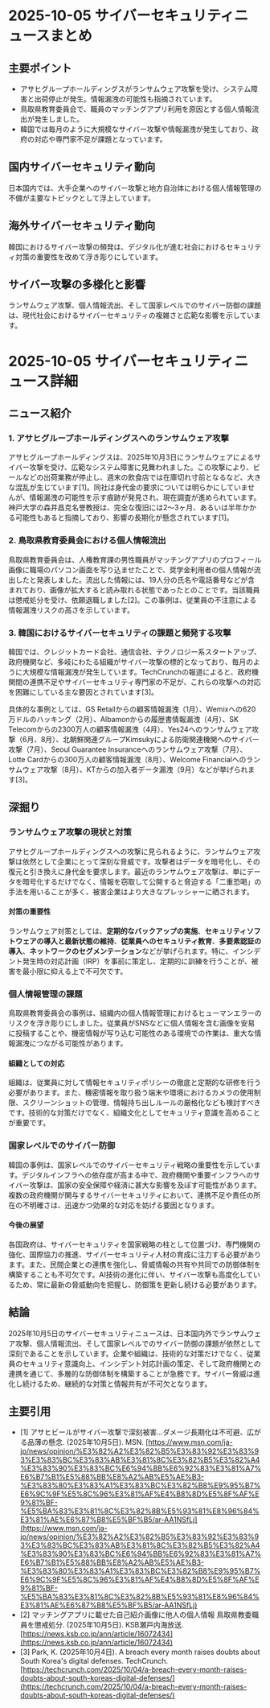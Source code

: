 # 2025-10-05 サイバーセキュリティニュースまとめ

## 主要ポイント

*   アサヒグループホールディングスがランサムウェア攻撃を受け、システム障害と出荷停止が発生。情報漏洩の可能性も指摘されています。
*   鳥取県教育委員会で、職員のマッチングアプリ利用を原因とする個人情報流出が発生しました。
*   韓国では毎月のように大規模なサイバー攻撃や情報漏洩が発生しており、政府の対応や専門家不足が課題となっています。

## 国内サイバーセキュリティ動向

日本国内では、大手企業へのサイバー攻撃と地方自治体における個人情報管理の不備が主要なトピックとして浮上しています。

## 海外サイバーセキュリティ動向

韓国におけるサイバー攻撃の頻発は、デジタル化が進む社会におけるセキュリティ対策の重要性を改めて浮き彫りにしています。

## サイバー攻撃の多様化と影響

ランサムウェア攻撃、個人情報流出、そして国家レベルでのサイバー防御の課題は、現代社会におけるサイバーセキュリティの複雑さと広範な影響を示しています。

# 2025-10-05 サイバーセキュリティニュース詳細

## ニュース紹介

### 1. アサヒグループホールディングスへのランサムウェア攻撃

アサヒグループホールディングスは、2025年10月3日にランサムウェアによるサイバー攻撃を受け、広範なシステム障害に見舞われました。この攻撃により、ビールなどの出荷業務が停止し、週末の飲食店では在庫切れ寸前となるなど、大きな混乱が生じています[1]。同社は身代金の要求については明らかにしていませんが、情報漏洩の可能性を示す痕跡が発見され、現在調査が進められています。神戸大学の森井昌克名誉教授は、完全な復旧には2〜3ヶ月、あるいは半年かかる可能性もあると指摘しており、影響の長期化が懸念されています[1]。

### 2. 鳥取県教育委員会における個人情報流出

鳥取県教育委員会は、人権教育課の男性職員がマッチングアプリのプロフィール画像に職場のパソコン画面を写り込ませたことで、奨学金利用者の個人情報が流出したと発表しました。流出した情報には、19人分の氏名や電話番号などが含まれており、画像が拡大すると読み取れる状態であったとのことです。当該職員は懲戒処分を受け、依願退職しました[2]。この事例は、従業員の不注意による情報漏洩リスクの高さを示しています。

### 3. 韓国におけるサイバーセキュリティの課題と頻発する攻撃

韓国では、クレジットカード会社、通信会社、テクノロジー系スタートアップ、政府機関など、多岐にわたる組織がサイバー攻撃の標的となっており、毎月のように大規模な情報漏洩が発生しています。TechCrunchの報道によると、政府機関間の連携不足やサイバーセキュリティ専門家の不足が、これらの攻撃への対応を困難にしている主な要因とされています[3]。

具体的な事例としては、GS Retailからの顧客情報漏洩（1月）、Wemixへの620万ドルのハッキング（2月）、Albamonからの履歴書情報漏洩（4月）、SK Telecomからの2300万人の顧客情報漏洩（4月）、Yes24へのランサムウェア攻撃（6月、8月）、北朝鮮関連グループKimsukyによる防衛関連機関へのサイバー攻撃（7月）、Seoul Guarantee Insuranceへのランサムウェア攻撃（7月）、Lotte Cardからの300万人の顧客情報漏洩（8月）、Welcome Financialへのランサムウェア攻撃（8月）、KTからの加入者データ漏洩（9月）などが挙げられます[3]。

## 深掘り

### ランサムウェア攻撃の現状と対策

アサヒグループホールディングスへの攻撃に見られるように、ランサムウェア攻撃は依然として企業にとって深刻な脅威です。攻撃者はデータを暗号化し、その復元と引き換えに身代金を要求します。最近のランサムウェア攻撃は、単にデータを暗号化するだけでなく、情報を窃取して公開すると脅迫する「二重恐喝」の手法を用いることが多く、被害企業はより大きなプレッシャーに晒されます。

#### 対策の重要性

ランサムウェア対策としては、**定期的なバックアップの実施**、**セキュリティソフトウェアの導入と最新状態の維持**、**従業員へのセキュリティ教育**、**多要素認証の導入**、**ネットワークのセグメンテーション**などが挙げられます。特に、インシデント発生時の対応計画（IRP）を事前に策定し、定期的に訓練を行うことが、被害を最小限に抑える上で不可欠です。

### 個人情報管理の課題

鳥取県教育委員会の事例は、組織内の個人情報管理におけるヒューマンエラーのリスクを浮き彫りにしました。従業員がSNSなどに個人情報を含む画像を安易に投稿することや、機密情報が写り込む可能性のある環境での作業は、重大な情報漏洩につながる可能性があります。

#### 組織としての対応

組織は、従業員に対して情報セキュリティポリシーの徹底と定期的な研修を行う必要があります。また、機密情報を取り扱う端末や環境におけるカメラの使用制限、スクリーンショットの管理、情報持ち出しルールの厳格化なども検討すべきです。技術的な対策だけでなく、組織文化としてセキュリティ意識を高めることが重要です。

### 国家レベルでのサイバー防御

韓国の事例は、国家レベルでのサイバーセキュリティ戦略の重要性を示しています。デジタルインフラへの依存度が高まる中で、政府機関や重要インフラへのサイバー攻撃は、国家の安全保障や経済に甚大な影響を及ぼす可能性があります。複数の政府機関が関与するサイバーセキュリティにおいて、連携不足や責任の所在の不明確さは、迅速かつ効果的な対応を妨げる要因となります。

#### 今後の展望

各国政府は、サイバーセキュリティを国家戦略の柱として位置づけ、専門機関の強化、国際協力の推進、サイバーセキュリティ人材の育成に注力する必要があります。また、民間企業との連携を強化し、脅威情報の共有や共同での防御体制を構築することも不可欠です。AI技術の進化に伴い、サイバー攻撃も高度化しているため、常に最新の脅威動向を把握し、防御策を更新し続ける必要があります。

## 結論

2025年10月5日のサイバーセキュリティニュースは、日本国内外でランサムウェア攻撃、個人情報流出、そして国家レベルでのサイバー防御の課題が依然として深刻であることを示しています。企業や組織は、技術的な対策だけでなく、従業員のセキュリティ意識向上、インシデント対応計画の策定、そして政府機関との連携を通じて、多層的な防御体制を構築することが急務です。サイバー脅威は進化し続けるため、継続的な対策と情報共有が不可欠となります。

## 主要引用

*   [1] アサヒビールがサイバー攻撃で深刻被害…ダメージ長期化は不可避、広がる品薄の懸念. (2025年10月5日). MSN. [https://www.msn.com/ja-jp/news/opinion/%E3%82%A2%E3%82%B5%E3%83%92%E3%83%93%E3%83%BC%E3%83%AB%E3%81%8C%E3%82%B5%E3%82%A4%E3%83%90%E3%83%BC%E6%94%BB%E6%92%83%E3%81%A7%E6%B7%B1%E5%88%BB%E8%A2%AB%E5%AE%B3-%E3%83%80%E3%83%A1%E3%83%BC%E3%82%B8%E9%95%B7%E6%9C%9F%E5%8C%96%E3%81%AF%E4%B8%8D%E5%8F%AF%E9%81%BF-%E5%BA%83%E3%81%8C%E3%82%8B%E5%93%81%E8%96%84%E3%81%AE%E6%87%B8%E5%BF%B5/ar-AA1NSfLj](https://www.msn.com/ja-jp/news/opinion/%E3%82%A2%E3%82%B5%E3%83%92%E3%83%93%E3%83%BC%E3%83%AB%E3%81%8C%E3%82%B5%E3%82%A4%E3%83%90%E3%83%BC%E6%94%BB%E6%92%83%E3%81%A7%E6%B7%B1%E5%88%BB%E8%A2%AB%E5%AE%B3-%E3%83%80%E3%83%A1%E3%83%BC%E3%82%B8%E9%95%B7%E6%9C%9F%E5%8C%96%E3%81%AF%E4%B8%8D%E5%8F%AF%E9%81%BF-%E5%BA%83%E3%81%8C%E3%82%8B%E5%93%81%E8%96%84%E3%81%AE%E6%87%B8%E5%BF%B5/ar-AA1NSfLj)
*   [2] マッチングアプリに載せた自己紹介画像に他人の個人情報 鳥取県教委職員を懲戒処分. (2025年10月5日). KSB瀬戸内海放送. [https://news.ksb.co.jp/ann/article/16072434](https://news.ksb.co.jp/ann/article/16072434)
*   [3] Park, K. (2025年10月4日). A breach every month raises doubts about South Korea's digital defenses. TechCrunch. [https://techcrunch.com/2025/10/04/a-breach-every-month-raises-doubts-about-south-koreas-digital-defenses/](https://techcrunch.com/2025/10/04/a-breach-every-month-raises-doubts-about-south-koreas-digital-defenses/)

